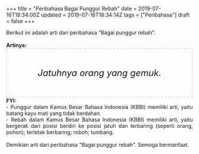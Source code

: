 +++
title = "Peribahasa Bagai Punggur Rebah"
date = 2019-07-16T18:34:00Z
updated = 2019-07-16T18:34:14Z
tags = ["Peribahasa"]
draft = false
+++

<div dir="ltr" style="text-align: left;" trbidi="on"><div style="text-align: justify;">Berikut ini adalah arti dari peribahasa “Bagai punggur rebah”.</div><br /><div style="text-align: justify;"><b>Artinya:</b></div><div style="border: 2px dashed #ddd; font-size: 24px; height: auto; margin: 0 auto; padding: 50px; text-align: center; width: auto;"><i>Jatuhnya orang yang gemuk.</i></div><div style="text-align: justify;"><b>FYI:</b><br />- Punggur dalam Kamus Besar Bahasa Indonesia (KBBI) memiliki arti, yaitu batang kayu mati yang tidak berdahan.<br />- Rebah dalam Kamus Besar Bahasa Indonesia (KBBI) memiliki arti, yaitu bergerak dari posisi berdiri ke posisi jatuh dan terbaring (seperti orang, pohon); terletak berbaring; roboh; tumbang.<br /><br /></div><div style="text-align: justify;">Demikian arti dari peribahasa "Bagai punggur rebah". Semoga bermanfaat.</div></div>
